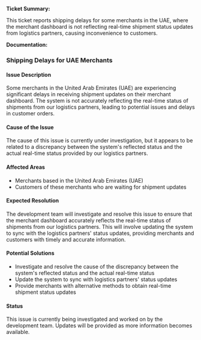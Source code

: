 **Ticket Summary:**

This ticket reports shipping delays for some merchants in the UAE, where the merchant dashboard is not reflecting real-time shipment status updates from logistics partners, causing inconvenience to customers.

**Documentation:**

### Shipping Delays for UAE Merchants

#### Issue Description

Some merchants in the United Arab Emirates (UAE) are experiencing significant delays in receiving shipment updates on their merchant dashboard. The system is not accurately reflecting the real-time status of shipments from our logistics partners, leading to potential issues and delays in customer orders.

#### Cause of the Issue

The cause of this issue is currently under investigation, but it appears to be related to a discrepancy between the system's reflected status and the actual real-time status provided by our logistics partners.

#### Affected Areas

* Merchants based in the United Arab Emirates (UAE)
* Customers of these merchants who are waiting for shipment updates

#### Expected Resolution

The development team will investigate and resolve this issue to ensure that the merchant dashboard accurately reflects the real-time status of shipments from our logistics partners. This will involve updating the system to sync with the logistics partners' status updates, providing merchants and customers with timely and accurate information.

#### Potential Solutions

* Investigate and resolve the cause of the discrepancy between the system's reflected status and the actual real-time status
* Update the system to sync with logistics partners' status updates
* Provide merchants with alternative methods to obtain real-time shipment status updates

#### Status

This issue is currently being investigated and worked on by the development team. Updates will be provided as more information becomes available.